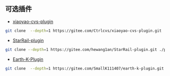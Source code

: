 ## 可选插件

- [xiaoyao-cvs-plugin](https://gitee.com/Ctrlcvs/xiaoyao-cvs-plugin)

```sh
git clone  --depth=1 https://gitee.com/Ctrlcvs/xiaoyao-cvs-plugin.git ./plugins/xiaoyao-cvs-plugin
```

- [StarRail-plugin](https://gitee.com/hewang1an/StarRail-plugin)

```sh
git clone --depth=1 https://gitee.com/hewang1an/StarRail-plugin.git ./plugins/StarRail-plugin
```

- [Earth-K-Plugin](https://gitee.com/SmallK111407/earth-k-plugin)

```sh
git clone  --depth=1 https://gitee.com/SmallK111407/earth-k-plugin.git ./plugins/earth-k-plugin/
```
